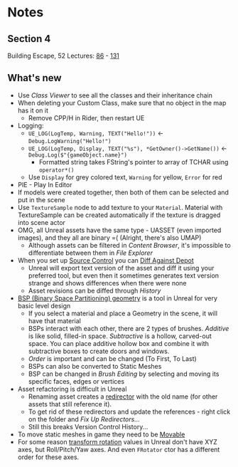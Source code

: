 # Notes
## Section 4
Building Escape, 52 Lectures: [86](https://www.udemy.com/course/unrealcourse/learn/lecture/16901268) - [131](https://www.udemy.com/course/unrealcourse/learn/lecture/17707454)

## What's new
- Use _Class Viewer_ to see all the classes and their inheritance chain
- When deleting your Custom Class, make sure that no object in the map has it on it
  - Remove CPP/H in Rider, then restart UE
- Logging:
  - `UE_LOG(LogTemp, Warning, TEXT("Hello!"))` <- `Debug.LogWarning("Hello!")`
  - `UE_LOG(LogTemp, Display, TEXT("%s"), *GetOwner()->GetName())` <- `Debug.Log($"{gameObject.name}")`
    - Formatted string takes FString's pointer to array of TCHAR using `operator*()`
  - Use `Display` for grey colored text, `Warning` for yellow, `Error` for red
- PIE - Play In Editor
- If models were created together, then both of them can be selected and put in the scene
- Use `TextureSample` node to add texture to your `Material`. Material with TextureSample can be created automatically if the texture is dragged into scene actor
- OMG, all Unreal assets have the same type - UASSET (even imported images), and they all are binary =( (Alright, there's also UMAP)
  - Although assets can be filtered in _Content Browser_, it's impossible to differentiate between them in _File Explorer_
- When you set up [Source Control](https://docs.unrealengine.com/4.27/en-US/Basics/SourceControl/) you can [Diff Against Depot](https://www.unrealengine.com/en-US/blog/diffing-unreal-assets)
  - Unreal will export text version of the asset and diff it using your preferred tool, but even then it sometimes generates text version strange and shows differences when there were none
  - Asset revisions can be diffed through _History_
- [BSP (Binary Space Partitioning) geometry](https://docs.unrealengine.com/4.27/en-US/Basics/Actors/Brushes/) is a tool in Unreal for very basic level design
  - If you select a material and place a Geometry in the scene, it will have that material
  - BSPs interact with each other, there are 2 types of brushes. _Additive_ is like solid, filled-in space. _Subtractive_ is a hollow, carved-out space. You can place additive hollow box and combine it with subtractive boxes to create doors and windows.
  - _Order_ is important and can be changed (To First, To Last)
  - BSPs can also be converted to Static Meshes
  - BSP can be changed in _Brush Editing_ by selecting and moving its specific faces, edges or vertices
- Asset refactoring is difficult in Unreal
  - Renaming asset creates a [redirector](https://docs.unrealengine.com/4.27/en-US/ProductionPipelines/Redirectors/) with the old name (for other assets that still reference it).
  - To get rid of these redirectors and update the references - right click on the folder and _Fix Up Redirectors..._
  - Still this breaks Version Control History...
- To move static meshes in game they need to be [Movable](https://docs.unrealengine.com/5.0/en-US/actor-mobility-in-unreal-engine/)
- For some reason [transform rotation](https://docs.unrealengine.com/4.27/en-US/API/Runtime/Core/Math/FRotator/) values in Unreal don't have XYZ axes, but Roll/Pitch/Yaw axes. And even `FRotator` ctor has a different order for these axes.
